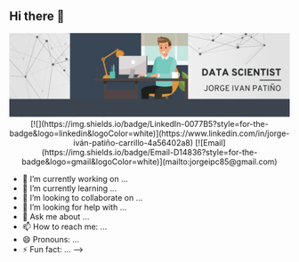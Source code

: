 ## Hi there 👋

<div id="header" align="center">
  <img decoding="async" src="https://github.com/JorgeIvan88/JorgeIvan88/blob/main/Imagen%20Github.png" width="800"/>
</div>

<div align="center">
  [![](https://img.shields.io/badge/LinkedIn-0077B5?style=for-the-badge&logo=linkedin&logoColor=white)](https://www.linkedin.com/in/jorge-iván-patiño-carrillo-4a56402a8)
  [![Email](https://img.shields.io/badge/Email-D14836?style=for-the-badge&logo=gmail&logoColor=white)](mailto:jorgeipc85@gmail.com)
</div>

- 🔭 I’m currently working on ...
- 🌱 I’m currently learning ...
- 👯 I’m looking to collaborate on ...
- 🤔 I’m looking for help with ...
- 💬 Ask me about ...
- 📫 How to reach me: ...
- 😄 Pronouns: ...
- ⚡ Fun fact: ...
-->
